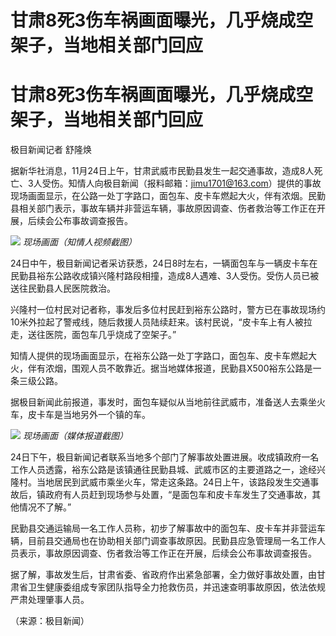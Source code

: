 # 甘肃8死3伤车祸画面曝光，几乎烧成空架子，当地相关部门回应

# 甘肃8死3伤车祸画面曝光，几乎烧成空架子，当地相关部门回应

极目新闻记者 舒隆焕

据新华社消息，11月24日上午，甘肃武威市民勤县发生一起交通事故，造成8人死亡、3人受伤。知情人向极目新闻（报料邮箱：jimu1701@163.com）提供的事故现场画面显示，在公路一处丁字路口，面包车、皮卡车燃起大火，伴有浓烟。民勤县相关部门表示，事故车辆并非营运车辆，事故原因调查、伤者救治等工作正在开展，后续会公布事故调查报告。

![](https://inews.gtimg.com/om_bt/ODKSraq11tC5eqxQH-9U4Zw4vXzXY43YmL9kFWfh8Bi8AAA/1000)
_现场画面（知情人视频截图）_

24日中午，极目新闻记者采访获悉，24日8时左右，一辆面包车与一辆皮卡车在民勤县裕东公路收成镇兴隆村路段相撞，造成8人遇难、3人受伤。受伤人员已被送往民勤县人民医院救治。

兴隆村一位村民对记者称，事发后多位村民赶到裕东公路时，警方已在事故现场约10米外拉起了警戒线，随后救援人员陆续赶来。该村民说，“皮卡车上有人被拉走，送往医院，面包车几乎烧成了空架子。”

知情人提供的现场画面显示，在裕东公路一处丁字路口，面包车、皮卡车燃起大火，伴有浓烟，围观人员不敢靠近。据当地媒体报道，民勤县X500裕东公路是一条三级公路。

据极目新闻此前报道，事发时，面包车疑似从当地前往武威市，准备送人去乘坐火车，皮卡车是当地另外一个镇的车。

![](https://inews.gtimg.com/om_bt/O2D39tOpFOmU9nVPYk9mmcRgFzIBIDe2otjfGBxja0nskAA/1000)
_现场画面（媒体报道截图）_

24日下午，极目新闻记者联系当地多个部门了解事故处置进展。收成镇政府一名工作人员透露，裕东公路是该镇通往民勤县城、武威市区的主要道路之一，途经兴隆村。当地居民到武威市乘坐火车，常走这条路。24日上午，该路段发生交通事故后，镇政府有人员赶到现场参与处置，“是面包车和皮卡车发生了交通事故，其他情况不了解。”

民勤县交通运输局一名工作人员称，初步了解事故中的面包车、皮卡车并非营运车辆，目前县交通局也在协助相关部门调查事故原因。民勤县应急管理局一名工作人员表示，事故原因调查、伤者救治等工作正在开展，后续会公布事故调查报告。

据了解，事故发生后，甘肃省委、省政府作出紧急部署，全力做好事故处置，由甘肃省卫生健康委组成专家团队指导全力抢救伤员，并迅速查明事故原因，依法依规严肃处理肇事人员。

（来源：极目新闻）

